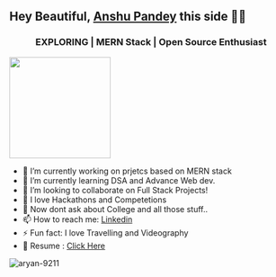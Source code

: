 <!--
**KryptonANSHU/KryptonANSHU** is a ✨ _special_ ✨ repository because its `README.md` (this file) appears on your GitHub profile.

Here are some ideas to get you started:

- 🔭 I’m currently working on ...
- 🌱 I’m currently learning ...
- 👯 I’m looking to collaborate on ...
- 🤔 I’m looking for help with ...
- 💬 Ask me about ...
- 📫 How to reach me: ...
- 😄 Pronouns: ...
- ⚡ Fun fact: ...
-->

## Hey Beautiful, [Anshu Pandey](https://kryptonanshu.github.io/PortFolioo/) this side 🙋‍♂️
<h3 align="center">EXPLORING | MERN Stack | Open Source Enthusiast</h3>


<img height="180em" src="https://github-readme-stats.vercel.app/api?username=KryptonANSHU&show_icons=true&hide_border=true&&count_private=true&include_all_commits=true" />


- 🔭 I’m currently working on prjetcs based on MERN stack
- 🌱 I’m currently learning DSA and Advance Web dev.
- 👯 I’m looking to collaborate on Full Stack Projects!
- 🤖 I love Hackathons and Competetions
- 🤨 Now dont ask about College and all those stuff..
- 📫 How to reach me: [Linkedin](https://www.linkedin.com/in/anshu-pandey-a67829129/)
- ⚡ Fun fact: I love Travelling and Videography
- 📜 Resume : [Click Here](https://drive.google.com/file/d/1Zr12whSTCNdqIj92LBw0tZZcQ2jgLT0N/view?usp=sharing)



<p align="left"> <img src="https://komarev.com/ghpvc/?username=KryptonANSHU&label=Profile%20views&color=0e75b6&style=flat" alt="aryan-9211" /> </p>
